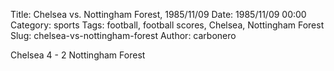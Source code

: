 Title: Chelsea vs. Nottingham Forest, 1985/11/09
Date: 1985/11/09 00:00
Category: sports
Tags: football, football scores, Chelsea, Nottingham Forest
Slug: chelsea-vs-nottingham-forest
Author: carbonero


Chelsea 4 - 2 Nottingham Forest

